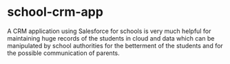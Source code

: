 # school-crm-app
A CRM application using Salesforce for schools is very much helpful for maintaining huge records of the students in cloud and data which can be manipulated by school authorities for the betterment of the students and for the possible communication of parents.
